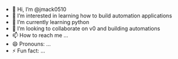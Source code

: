 - 👋 Hi, I’m @jmack0510
- 👀 I’m interested in learning how to build automation applications 
- 🌱 I’m currently learning python
- 💞️ I’m looking to collaborate on v0 and building automations
- 📫 How to reach me ...
- 😄 Pronouns: ...
- ⚡ Fun fact: ...

<!---
jmack0510/jmack0510 is a ✨ special ✨ repository because its `README.md` (this file) appears on your GitHub profile.
You can click the Preview link to take a look at your changes.
--->
